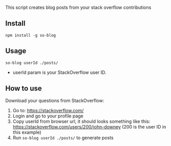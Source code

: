 This script creates blog posts from your stack overflow contributions

## Install

    npm install -g so-blog

## Usage
    so-blog userId ./posts/
- userId param is your StackOverflow user ID.

## How to use

Download your questions from StackOverflow:

1. Go to: https://stackoverflow.com/
2. Login and go to your profile page
3. Copy userId from browser url, it should looks something like this: https://stackoverflow.com/users/200/john-downey (200 is the user ID in this example)
4. Run `so-blog userId ./posts/` to generate posts
